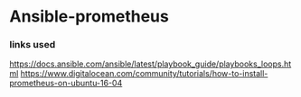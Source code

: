 # Ansible-prometheus

### links used
https://docs.ansible.com/ansible/latest/playbook_guide/playbooks_loops.html
https://www.digitalocean.com/community/tutorials/how-to-install-prometheus-on-ubuntu-16-04
